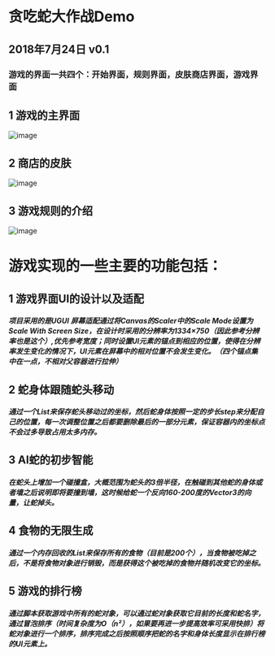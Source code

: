 # 贪吃蛇大作战Demo
## 2018年7月24日 v0.1
### 游戏的界面一共四个：开始界面，规则界面，皮肤商店界面，游戏界面</br>
## 1 游戏的主界面
![image](https://github.com/li-zheng-hao/Snake/raw/master/DisplayGIF/游戏功能完整.gif)</br>
## 2 商店的皮肤
![image](https://github.com/li-zheng-hao/Snake/raw/master/DisplayGIF/皮肤功能.gif)</br>
## 3 游戏规则的介绍
![image](https://github.com/li-zheng-hao/Snake/raw/master/DisplayGIF/规则功能.gif)</br>

# 游戏实现的一些主要的功能包括：
## 1 游戏界面UI的设计以及适配
##### 项目采用的是UGUI 屏幕适配通过将Canvas的Scaler中的Scale Mode设置为Scale With Screen Size，在设计时采用的分辨率为1334×750（因此参考分辨率也是这个）,优先参考宽度；同时设置UI元素的锚点到相应的位置，使得在分辨率发生变化的情况下，UI元素在屏幕中的相对位置不会发生变化。（四个锚点集中在一点，不相对父容器进行拉伸）


## 2 蛇身体跟随蛇头移动
##### 通过一个List<Position>来保存蛇头移动过的坐标，然后蛇身体按照一定的步长step来分配自己的位置，每一次调整位置之后都要删除最后的一部分元素，保证容器内的坐标点不会过多导致占用太多内存。
  
  
## 3 AI蛇的初步智能
##### 在蛇头上增加一个碰撞盒，大概范围为蛇头的3倍半径，在触碰到其他蛇的身体或者墙之后说明即将要撞到墙，这时候给蛇一个反向160-200度的Vector3的向量，让蛇掉头。


## 4 食物的无限生成
##### 通过一个内存回收的List来保存所有的食物（目前是200个），当食物被吃掉之后，不是将食物对象进行销毁，而是获得这个被吃掉的食物并随机改变它的坐标。


## 5 游戏的排行榜
##### 通过脚本获取游戏中所有的蛇对象，可以通过蛇对象获取它目前的长度和蛇名字，通过冒泡排序（时间复杂度为O（n²），如果要再进一步提高效率可采用快排）将蛇对象进行一个排序，排序完成之后按照顺序把蛇的名字和身体长度显示在排行榜的UI元素上。


  

